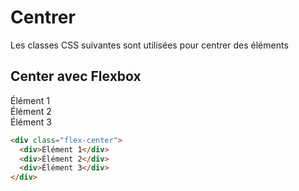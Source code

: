# Centrer

Les classes CSS suivantes sont utilisées pour centrer des éléments

## Center avec Flexbox

<div className="html-preview">
  <div className="flex-center flex-border">
    <div className="flex-border">Élément 1</div>
    <div className="flex-border">Élément 2</div>
    <div className="flex-border">Élément 3</div>
  </div>
</div>

```html title="HTML"
<div class="flex-center">
  <div>Élément 1</div>
  <div>Élément 2</div>
  <div>Élément 3</div>
</div>
```